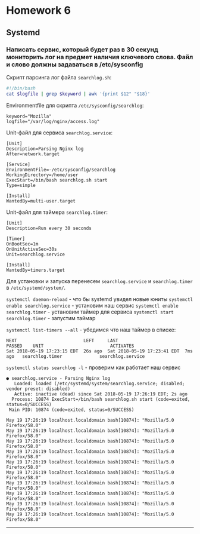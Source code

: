 # Homework 6

## Systemd

### Написать сервис, который будет раз в 30 секунд мониторить лог на предмет наличия ключевого слова. Файл и слово должны задаваться в /etc/sysconfig

Скрипт парсинга лог файла ```searchlog.sh```:
```bash
#!/bin/bash
cat $logfile | grep $keyword | awk '{print $12" "$18}'
```
Environmentfile для скрипта ```/etc/sysconfig/searchlog```:
```
keyword="Mozilla"
logfile="/var/log/nginx/access.log"
```
Unit-файл для сервиса ```searchlog.service```:
```
[Unit]
Description=Parsing Nginx log
After=network.target

[Service]
EnvironmentFile=-/etc/sysconfig/searchlog
WorkingDirectory=/home/user
ExecStart=/bin/bash searchlog.sh start
Type=simple

[Install]
WantedBy=multi-user.target
```
Unit-файл для таймера ```searchlog.timer```:
```
[Unit]
Description=Run every 30 seconds

[Timer]
OnBootSec=1m
OnUnitActiveSec=30s
Unit=searchlog.service

[Install]
WantedBy=timers.target
```

Для установки и запуска перенесем ```searchlog.service``` и ```searchlog.timer``` в ```/etc/systemd/system/```.

```systemctl daemon-reload``` - что бы systemd увидел новые юниты
```systemctl enable searchlog.service``` - установим наш сервис
```systemctl enable searchlog.timer``` - установим таймер для сервиса
```systemctl start searchlog.timer``` - запустим таймар

```systemctl list-timers --all``` - убедимся что наш таймер в списке:
```
NEXT                         LEFT     LAST                         PASSED    UNIT                         ACTIVATES
Sat 2018-05-19 17:23:15 EDT  26s ago  Sat 2018-05-19 17:23:41 EDT  7ms ago   searchlog.timer              searchlog.service
```
```systemctl status searchlog -l``` - проверим как работает наш сервис
```
● searchlog.service - Parsing Nginx log
   Loaded: loaded (/etc/systemd/system/searchlog.service; disabled; vendor preset: disabled)
   Active: inactive (dead) since Sat 2018-05-19 17:26:19 EDT; 2s ago
  Process: 10874 ExecStart=/bin/bash searchlog.sh start (code=exited, status=0/SUCCESS)
 Main PID: 10874 (code=exited, status=0/SUCCESS)

May 19 17:26:19 localhost.localdomain bash[10874]: "Mozilla/5.0 Firefox/58.0"
May 19 17:26:19 localhost.localdomain bash[10874]: "Mozilla/5.0 Firefox/58.0"
May 19 17:26:19 localhost.localdomain bash[10874]: "Mozilla/5.0 Firefox/58.0"
May 19 17:26:19 localhost.localdomain bash[10874]: "Mozilla/5.0 Firefox/58.0"
May 19 17:26:19 localhost.localdomain bash[10874]: "Mozilla/5.0 Firefox/58.0"
May 19 17:26:19 localhost.localdomain bash[10874]: "Mozilla/5.0 Firefox/58.0"
May 19 17:26:19 localhost.localdomain bash[10874]: "Mozilla/5.0 Firefox/58.0"
May 19 17:26:19 localhost.localdomain bash[10874]: "Mozilla/5.0 Firefox/58.0"
May 19 17:26:19 localhost.localdomain bash[10874]: "Mozilla/5.0 Firefox/58.0"
May 19 17:26:19 localhost.localdomain bash[10874]: "Mozilla/5.0 Firefox/58.0"

```
-------------
